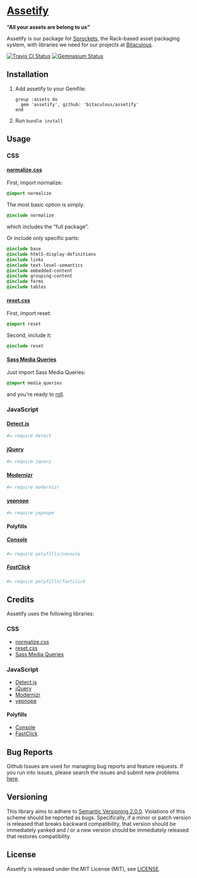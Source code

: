 [Assetify]
==========

**“All your assets are belong to us”**

Assetify is our package for [Sprockets], the Rack-based asset packaging system, with libraries we need for our projects
at [Bitaculous].

[![Travis CI Status](https://travis-ci.org/bitaculous/assetify.svg)](http://travis-ci.org/bitaculous/assetify)
[![Gemnasium Status](https://gemnasium.com/bitaculous/assetify.svg)](https://gemnasium.com/bitaculous/assetify)

Installation
------------

1. Add assetify to your Gemfile:

    ```
    group :assets do
      gem 'assetify', github: 'bitaculous/assetify'
    end
    ```

2. Run `bundle install`

Usage
-----

### CSS

#### [normalize.css]

First, import normalize:

```sass
@import normalize
```

The most basic option is simply:

```sass
@include normalize
```

which includes the “full package”.

Or include only specific parts:

```sass
@include base
@include html5-display-definitions
@include links
@include text-level-semantics
@include embedded-content
@include grouping-content
@include forms
@include tables
```

#### [reset.css]

First, import reset:

```sass
@import reset
```

Second, include it:

```sass
@include reset
```

#### [Sass Media Queries]

Just import Sass Media Queries:

```sass
@import media_queries
```

and you're ready to [roll].

### JavaScript

#### [Detect.js]

```coffeescript
#= require detect
```

#### [jQuery]

```coffeescript
#= require jquery
```

#### [Modernizr]

```coffeescript
#= require modernizr
```

#### [yepnope]

```coffeescript
#= require yepnope
```

#### Polyfills

##### [Console]

```coffeescript
#= require polyfills/console
```

##### [FastClick]

```coffeescript
#= require polyfills/fastclick
```

Credits
-------

Assetify uses the following libraries:

### CSS

* [normalize.css]
* [reset.css]
* [Sass Media Queries]

### JavaScript

* [Detect.js]
* [jQuery]
* [Modernizr]
* [yepnope]

#### Polyfills

* [Console]
* [FastClick]

Bug Reports
-----------

Github Issues are used for managing bug reports and feature requests. If you run into issues, please search the issues
and submit new problems [here].

Versioning
----------

This library aims to adhere to [Semantic Versioning 2.0.0]. Violations of this scheme should be reported as bugs.
Specifically, if a minor or patch version is released that breaks backward compatibility, that version should be
immediately yanked and / or a new version should be immediately released that restores compatibility.

License
-------

Assetify is released under the MIT License (MIT), see [LICENSE].

[Assetify]: http://bitaculous.github.io/assetify "“All your assets are belong to us”"
[Bitaculous]: http://bitaculous.com "It's all about the bits, baby!"
[Console]: https://github.com/h5bp/html5-boilerplate/blob/master/js/plugins.js "Avoid `console` errors in browsers that lack a console."
[Detect.js]: https://github.com/darcyclarke/Detect.js "JS Library to detect browser, os and device based on the UserAgent string."
[FastClick]: https://github.com/ftlabs/fastclick "Polyfill to remove click delays on browsers with touch UIs."
[here]: https://github.com/bitaculous/assetify/issues "Github Issues"
[jQuery]: http://jquery.com "The Write Less, Do More, JavaScript Library."
[LICENSE]: https://raw.githubusercontent.com/bitaculous/assetify/master/LICENSE "License"
[Modernizr]: http://modernizr.com "Modernizr is a JavaScript library that detects HTML5 and CSS3 features in the user’s browser."
[normalize.css]: http://necolas.github.io/normalize.css "normalize.css"
[reset.css]: http://meyerweb.com/eric/tools/css/reset "reset.css"
[roll]: http://paranoida.github.io/sass-mediaqueries "Sass Media Queries"
[Sass Media Queries]: http://paranoida.github.io/sass-mediaqueries "Sass Media Queries"
[Semantic Versioning 2.0.0]: http://semver.org "Semantic Versioning 2.0.0"
[Sprockets]: https://github.com/sstephenson/sprockets "Sprockets: Rack-based asset packaging"
[yepnope]: http://yepnopejs.com "yepnope is an asynchronous conditional resource loader that's super-fast, and allows you to load only the scripts that your users need."